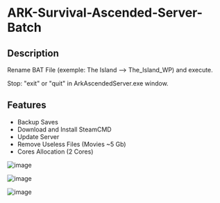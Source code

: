 # ARK-Survival-Ascended-Server-Batch

## Description

Rename BAT File (exemple: The Island --> The_Island_WP) and execute.

Stop: "exit" or "quit" in ArkAscendedServer.exe window.

## Features

- Backup Saves
- Download and Install SteamCMD
- Update Server
- Remove Useless Files (Movies ~5 Gb)
- Cores Allocation (2 Cores)

![image](https://github.com/Naarin/ARK-Survival-Ascended-Server-Batch/assets/30729156/e0f47a35-6971-4587-892f-34daa0498dc8)

![image](https://github.com/Naarin/ARK-Survival-Ascended-Server-Batch/assets/30729156/e0424513-3af6-42c2-85a8-92cefe7d9a06)

![image](https://github.com/Naarin/ARK-Survival-Ascended-Server-Batch/assets/30729156/57a82cc3-3e47-4344-8655-71744666eeba)

